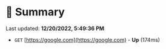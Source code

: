 # 📖 Summary
Last updated: **12/20/2022, 5:49:36 PM**

- `GET` [https://google.com](https://google.com) - **Up** (174ms)
